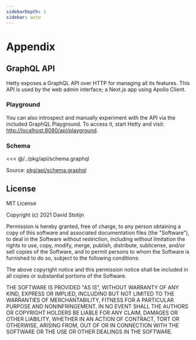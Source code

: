 ```yaml
---
sidebarDepth: 1
sidebar: auto
---
```


# Appendix

## GraphQL API

Hetty exposes a GraphQL API over HTTP for managing all its features. This API is
used by the web admin interface; a Next.js app using Apollo Client.

### Playground

You can also introspect and manually experiment with the API via the included GraphQL Playground. To access it, start Hetty and visit: [http://localhost:8080/api/playground](http://localhost:8080/api/playground).

### Schema

<<< @/../pkg/api/schema.graphql

Source: [pkg/api/schema.graphql](https://github.com/dstotijn/hetty/blob/master/pkg/api/schema.graphql)

## License

MIT License

Copyright (c) 2021 David Stotijn

Permission is hereby granted, free of charge, to any person obtaining a copy
of this software and associated documentation files (the "Software"), to deal
in the Software without restriction, including without limitation the rights
to use, copy, modify, merge, publish, distribute, sublicense, and/or sell
copies of the Software, and to permit persons to whom the Software is
furnished to do so, subject to the following conditions:

The above copyright notice and this permission notice shall be included in all
copies or substantial portions of the Software.

THE SOFTWARE IS PROVIDED "AS IS", WITHOUT WARRANTY OF ANY KIND, EXPRESS OR
IMPLIED, INCLUDING BUT NOT LIMITED TO THE WARRANTIES OF MERCHANTABILITY,
FITNESS FOR A PARTICULAR PURPOSE AND NONINFRINGEMENT. IN NO EVENT SHALL THE
AUTHORS OR COPYRIGHT HOLDERS BE LIABLE FOR ANY CLAIM, DAMAGES OR OTHER
LIABILITY, WHETHER IN AN ACTION OF CONTRACT, TORT OR OTHERWISE, ARISING FROM,
OUT OF OR IN CONNECTION WITH THE SOFTWARE OR THE USE OR OTHER DEALINGS IN THE
SOFTWARE.
